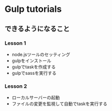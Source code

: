 # Gulp tutorials

## できるようになること

### Lesson 1

- node.jsツールのセッティング
- gulpをインストール
- gulpでtaskを作成する
- gulpでsassを実行する

### Lesson 2

- ローカルサーバーの起動
- ファイルの変更を監視して自動でtaskを実行する
